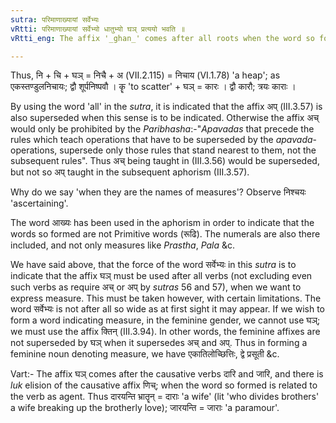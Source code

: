 ```yaml
---
sutra: परिमाणाख्यायां सर्वेभ्यः
vRtti: परिमाणाख्यायां सर्वेभ्यो धातुभ्यो घञ् प्रत्ययो भवति ॥
vRtti_eng: The affix '_ghan_' comes after all roots when the word so formed is the name of a measure.

---
```

Thus, नि + चि + घञ् = निचै + अ (VII.2.115) = निचाय (VI.1.78) 'a heap'; as एकस्तण्डुलनिचायः; द्वौ शूर्पनिष्पवौ । कॄ 'to scatter' + घञ् = कारः । द्वौ कारौ; त्रयः काराः ।

By using the word 'all' in the _sutra_, it is indicated that the affix अप् (III.3.57) is also superseded when this sense is to be indicated. Otherwise the affix अच् would only be prohibited by the _Paribhasha_:-"_Apavadas_ that precede the rules which teach operations that have to be superseded by the _apavada_-operations, supersede only those rules that stand nearest to them, not the subsequent rules". Thus अच् being taught in (III.3.56) would be superseded, but not so अप् taught in the subsequent aphorism (III.3.57).

Why do we say 'when they are the names of measures'? Observe निश्चयः 'ascertaining'.

The word आख्यः has been used in the aphorism in order to indicate that the words so formed are not Primitive words (रूढि). The numerals are also there included, and not only measures like _Prastha_, _Pala_ &c.

We have said above, that the force of the word सर्वेभ्यः in this _sutra_ is to indicate that the affix घञ् must be used after all verbs (not excluding even such verbs as require अच् or अप् by _sutras_ 56 and 57), when we want to express measure. This must be taken however, with certain limitations. The word सर्वेभ्यः is not after all so wide as at first sight it may appear. If we wish to form a word indicating measure, in the feminine gender, we cannot use घञ्; we must use the affix क्तिन् (III.3.94). In other words, the feminine affixes are not superseded by घञ् when it supersedes अच् and अप्. Thus in forming a feminine noun denoting measure, we have एकातिलोच्छित्तिः, द्वे प्रसूती &c.

Vart:- The affix घञ् comes after the causative verbs दारि and जारि, and there is _luk_ elision of the causative affix णिच्; when the word so formed is related to the verb as agent. Thus दारयन्ति भ्रातॄन् = दाराः 'a wife' (lit 'who divides brothers' a wife breaking up the brotherly love); जारयन्ति = जाराः 'a paramour'.